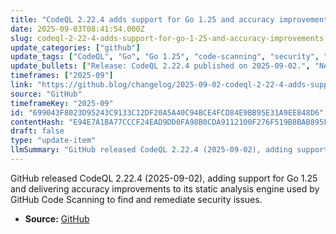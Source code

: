 ```yaml
---
title: "CodeQL 2.22.4 adds support for Go 1.25 and accuracy improvements"
date: 2025-09-03T08:41:54.000Z
slug: codeql-2-22-4-adds-support-for-go-1-25-and-accuracy-improvements
update_categories: ["github"]
update_tags: ["CodeQL", "Go", "Go 1.25", "code-scanning", "security", "release", "GitHub"]
update_bullets: ["Release: CodeQL 2.22.4 published on 2025-09-02.", "New platform support: adds analysis support for Go 1.25.", "Quality improvements: accuracy enhancements to CodeQL’s static analysis (reducing incorrect results).", "Context: CodeQL is the static analysis engine behind GitHub Code Scanning, used to detect and remediate security issues in repositories.", "Source: original announcement on the GitHub Blog — https://github.blog/changelog/2025-09-02-codeql-2-22-4-adds-support-for-go-1-25-and-accuracy-improvements"]
timeframes: ["2025-09"]
link: "https://github.blog/changelog/2025-09-02-codeql-2-22-4-adds-support-for-go-1-25-and-accuracy-improvements"
source: "GitHub"
timeframeKey: "2025-09"
id: "699043F8023D95243C9133C12DF20A5A40C94BCE4FCD84E9BB95E31A9EE848D6"
contentHash: "E94E7A1BA77CCCF24EAD9DD0FA98B0CDA9112100F276F519B8BAB895F5609839"
draft: false
type: "update-item"
llmSummary: "GitHub released CodeQL 2.22.4 (2025-09-02), adding support for Go 1.25 and delivering accuracy improvements to its static analysis engine used by GitHub Code Scanning to find and remediate security issues."
---
```


GitHub released CodeQL 2.22.4 (2025-09-02), adding support for Go 1.25 and delivering accuracy improvements to its static analysis engine used by GitHub Code Scanning to find and remediate security issues.

- **Source:** [GitHub](https://github.blog/changelog/2025-09-02-codeql-2-22-4-adds-support-for-go-1-25-and-accuracy-improvements)
